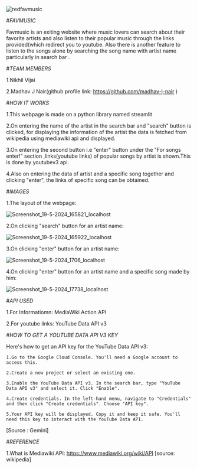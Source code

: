 ![redfavmusic](https://github.com/Nikhilvijai/Nikhsdata/assets/162718363/bb8b1da7-6365-4b7b-aeef-d014e7af52c4)


#*FAVMUSIC*

Favmusic is an exiting website where music lovers can search about their favorite artists and also listen to their popular music through the links provided(which redirect you to youtube. Also there is another feature to listen to the songs alone by searching the song name with artist name particularly in search bar .

#*TEAM MEMBERS*

1.Nikhil Vijai

2.Madhav J Nair(github profile link: https://github.com/madhav-j-nair )

#*HOW IT WORKS*

1.This webpage is made on a python library named streamlit 

2.On entering the name of the artist in the search bar and "search" button is clicked, for displaying the information of the artist the data is fetched from wikipedia using mediawiki api and displayed.

3.On entering the second button i.e "enter" button under the "For songs enter!" section ,links(youtube links) of popular songs by artist is shown.This is done by youtubev3 api.

4.Also on entering the data of artist and a specific song together and clicking "enter", the links of specific song can be obtained.

#*IMAGES*

1.The layout of the webpage:

![Screenshot_19-5-2024_165821_localhost](https://github.com/Nikhilvijai/Nikhsdata/assets/162718363/9bd9088d-a50b-4abe-b42d-4d4b75a500c3)

2.On clicking "search" button for an artist name:

![Screenshot_19-5-2024_165922_localhost](https://github.com/Nikhilvijai/Nikhsdata/assets/162718363/96e7c04b-1039-4884-a104-e6b9038cfdad)

3.On clicking "enter" button for an artist name:

![Screenshot_19-5-2024_1706_localhost](https://github.com/Nikhilvijai/Nikhsdata/assets/162718363/d1dff4e4-1fe3-47fa-a512-9c971cb72285)

4.On clicking "enter" button for an artist name and a specific song made by him:

![Screenshot_19-5-2024_17738_localhost](https://github.com/Nikhilvijai/Nikhsdata/assets/162718363/4ce267b3-e74d-41f3-a4c1-75af25d411e7)

#*API USED*

1.For Informatiomn: MediaWiki Action API

2.For youtube links: YouTube Data API v3

#*HOW TO GET A YOUTUBE DATA API V3 KEY*

Here's how to get an API key for the YouTube Data API v3:

    1.Go to the Google Cloud Console. You'll need a Google account to access this.

    2.Create a new project or select an existing one.

    3.Enable the YouTube Data API v3. In the search bar, type "YouTube Data API v3" and select it. Click "Enable".

    4.Create credentials. In the left-hand menu, navigate to "Credentials" and then click "Create credentials". Choose "API key".

    5.Your API key will be displayed. Copy it and keep it safe. You'll need this key to interact with the YouTube Data API.

[Source : Gemini]

#*REFERENCE*

1.What is Mediawiki API: https://www.mediawiki.org/wiki/API
[source: wikipedia]








